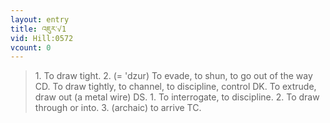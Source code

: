 ```yaml
---
layout: entry
title: འཇུར་√1
vid: Hill:0572
vcount: 0
---
```

> 1\. To draw tight\. 2\. (= 'dzur) To evade, to shun, to go out of the way CD\. To draw tightly, to channel, to discipline, control DK\. To extrude, draw out (a metal wire) DS\. 1\. To interrogate, to discipline\. 2\. To draw through or into\. 3\. (archaic) to arrive TC\.


